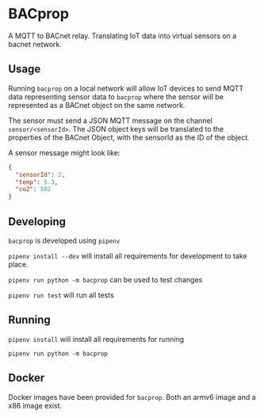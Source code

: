 # BACprop

A MQTT to BACnet relay. Translating IoT data into virtual sensors on a bacnet network.

## Usage

Running `bacprop` on a local network will allow IoT devices to send MQTT data representing sensor data to
`bacprop` where the sensor will be represented as a BACnet object on the same network.

The sensor must send a JSON MQTT message on the channel `sensor/<sensorId>`. The JSON object keys
will be translated to the properties of the BACnet Object, with the sensorId as the ID of the object.

A sensor message might look like:

```json
{
  "sensorId": 2,
  "temp": 5.3,
  "co2": 502
}
```

## Developing

`bacprop` is developed using `pipenv`

`pipenv install --dev` will install all requirements for development to take place.

`pipenv run python -m bacprop` can be used to test changes

`pipenv run test` will run all tests

## Running

`pipenv install` will install all requirements for running

`pipenv run python -m bacprop`

## Docker

Docker images have been provided for `bacprop`. Both an armv6 image and a x86 image exist.

